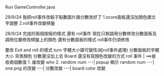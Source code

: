 Run GameController.java

29/9/24
我把roll事件改骰子點數圖片跟分數改好了
1.score面板還沒加顏色跟文字調整
2.roll事件改變棋盤

28/9/24
完成的兩個按鈕的樣式 還有 roll事件 現在只剩調用分數修改分數面板及調用位置修改棋盤上的顏色 還有分數面板的樣式 roll事件仍須修改

要改 Exit and roll 的樣式
turn 字體大小跟可變性(給roll事件處理)
分數面板的字體大小 背景顏色 分數還沒加上去
Board 還沒有寫顏色改變的方式
roll 事件
  |
==>接收兩個數值 1. 誰改變 who 2. random num
---| popup 顯示 random num
---| one.png 的改變
---| 分數改變
---| board color 改變

